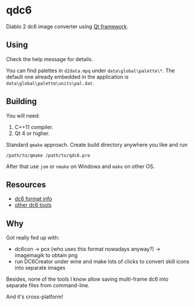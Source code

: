 # qdc6

Diablo 2 dc6 image converter using [Qt framework](https://qt.io/).

## Using

Check the help message for details.

You can find palettes in `d2data.mpq` under `data\global\palette\*`. The default one already embedded in the application is `data\global\palette\units\pal.dat`.

## Building

You will need:

1. C++11 compiler.
2. Qt 4 or higher.

Standard `qmake` approach. Create build directory anywhere you like and run

    /path/to/qmake /path/to/qdc6.pro

After that use `jom` or `nmake` on Windows and `make` on other OS.

## Resources

- [dc6 format info](https://d2mods.info/forum/viewtopic.php?t=724#p148076)
- [other dc6 tools](https://d2mods.info/forum/downloadsystemcat?id=14)

## Why

Got really fed up with:

- dc6con -> pcx (who uses this format nowadays anyway?) -> imagemagik to obtain png
- run DC6Creator under wine and make lots of clicks to convert skill icons into separate images

Besides, none of the tools I know allow saving multi-frame dc6 into separate files from command-line.

And it's cross-platform!
